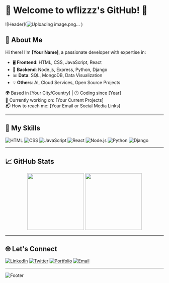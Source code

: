 # 🌟 Welcome to wflizzz's GitHub! 🌟

![Header](![Uploading image.png…]()
)

## 👋 About Me

Hi there! I'm **[Your Name]**, a passionate developer with expertise in:

- 🖥️ **Frontend**: HTML, CSS, JavaScript, React
- 🔧 **Backend**: Node.js, Express, Python, Django
- 📊 **Data**: SQL, MongoDB, Data Visualization
- 💡 **Others**: AI, Cloud Services, Open Source Projects

🌍 Based in [Your City/Country] | 🕒 Coding since [Year]  
🎯 Currently working on: [Your Current Projects]  
📬 How to reach me: [Your Email or Social Media Links]

---

## 🚀 My Skills

![HTML](https://img.shields.io/badge/-HTML-FF5733?style=flat&logo=html5&logoColor=white)
![CSS](https://img.shields.io/badge/-CSS-2965F1?style=flat&logo=css3&logoColor=white)
![JavaScript](https://img.shields.io/badge/-JavaScript-F7DF1E?style=flat&logo=javascript&logoColor=black)
![React](https://img.shields.io/badge/-React-61DAFB?style=flat&logo=react&logoColor=black)
![Node.js](https://img.shields.io/badge/-Node.js-339933?style=flat&logo=node.js&logoColor=white)
![Python](https://img.shields.io/badge/-Python-3776AB?style=flat&logo=python&logoColor=white)
![Django](https://img.shields.io/badge/-Django-092E20?style=flat&logo=django&logoColor=white)

---

## 📈 GitHub Stats

<div align="center">
  <img height="180em" src="https://github-readme-stats.vercel.app/api?username=yourusername&show_icons=true&hide_border=true&theme=radical&bg_color=0D1117" />
  <img height="180em" src="https://github-readme-stats.vercel.app/api/top-langs/?username=yourusername&layout=compact&hide_border=true&theme=radical&bg_color=0D1117" />
</div>

---

## 🌐 Let's Connect

[![LinkedIn](https://img.shields.io/badge/-LinkedIn-blue?style=flat&logo=linkedin&logoColor=white)](https://www.linkedin.com/in/yourusername/)
[![Twitter](https://img.shields.io/badge/-Twitter-1DA1F2?style=flat&logo=twitter&logoColor=white)](https://twitter.com/yourusername)
[![Portfolio](https://img.shields.io/badge/-Portfolio-24292E?style=flat&logo=githubpages&logoColor=white)](https://yourportfolio.com)
[![Email](https://img.shields.io/badge/-Email-D14836?style=flat&logo=gmail&logoColor=white)](mailto:your_email@gmail.com)

---

![Footer](https://capsule-render.vercel.app/api?type=waving&color=gradient&height=100&section=footer)
